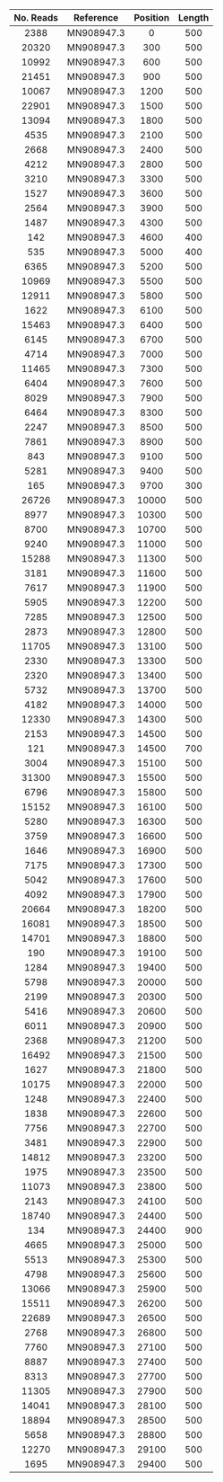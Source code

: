 | No. Reads |        Reference        | Position | Length |
|:---------:|:-----------------------:|:--------:|:------:|
| 2388      | MN908947.3              | 0        | 500    |
| 20320     | MN908947.3              | 300      | 500    |
| 10992     | MN908947.3              | 600      | 500    |
| 21451     | MN908947.3              | 900      | 500    |
| 10067     | MN908947.3              | 1200     | 500    |
| 22901     | MN908947.3              | 1500     | 500    |
| 13094     | MN908947.3              | 1800     | 500    |
| 4535      | MN908947.3              | 2100     | 500    |
| 2668      | MN908947.3              | 2400     | 500    |
| 4212      | MN908947.3              | 2800     | 500    |
| 3210      | MN908947.3              | 3300     | 500    |
| 1527      | MN908947.3              | 3600     | 500    |
| 2564      | MN908947.3              | 3900     | 500    |
| 1487      | MN908947.3              | 4300     | 500    |
| 142       | MN908947.3              | 4600     | 400    |
| 535       | MN908947.3              | 5000     | 400    |
| 6365      | MN908947.3              | 5200     | 500    |
| 10969     | MN908947.3              | 5500     | 500    |
| 12911     | MN908947.3              | 5800     | 500    |
| 1622      | MN908947.3              | 6100     | 500    |
| 15463     | MN908947.3              | 6400     | 500    |
| 6145      | MN908947.3              | 6700     | 500    |
| 4714      | MN908947.3              | 7000     | 500    |
| 11465     | MN908947.3              | 7300     | 500    |
| 6404      | MN908947.3              | 7600     | 500    |
| 8029      | MN908947.3              | 7900     | 500    |
| 6464      | MN908947.3              | 8300     | 500    |
| 2247      | MN908947.3              | 8500     | 500    |
| 7861      | MN908947.3              | 8900     | 500    |
| 843       | MN908947.3              | 9100     | 500    |
| 5281      | MN908947.3              | 9400     | 500    |
| 165       | MN908947.3              | 9700     | 300    |
| 26726     | MN908947.3              | 10000    | 500    |
| 8977      | MN908947.3              | 10300    | 500    |
| 8700      | MN908947.3              | 10700    | 500    |
| 9240      | MN908947.3              | 11000    | 500    |
| 15288     | MN908947.3              | 11300    | 500    |
| 3181      | MN908947.3              | 11600    | 500    |
| 7617      | MN908947.3              | 11900    | 500    |
| 5905      | MN908947.3              | 12200    | 500    |
| 7285      | MN908947.3              | 12500    | 500    |
| 2873      | MN908947.3              | 12800    | 500    |
| 11705     | MN908947.3              | 13100    | 500    |
| 2330      | MN908947.3              | 13300    | 500    |
| 2320      | MN908947.3              | 13400    | 500    |
| 5732      | MN908947.3              | 13700    | 500    |
| 4182      | MN908947.3              | 14000    | 500    |
| 12330     | MN908947.3              | 14300    | 500    |
| 2153      | MN908947.3              | 14500    | 500    |
| 121       | MN908947.3              | 14500    | 700    |
| 3004      | MN908947.3              | 15100    | 500    |
| 31300     | MN908947.3              | 15500    | 500    |
| 6796      | MN908947.3              | 15800    | 500    |
| 15152     | MN908947.3              | 16100    | 500    |
| 5280      | MN908947.3              | 16300    | 500    |
| 3759      | MN908947.3              | 16600    | 500    |
| 1646      | MN908947.3              | 16900    | 500    |
| 7175      | MN908947.3              | 17300    | 500    |
| 5042      | MN908947.3              | 17600    | 500    |
| 4092      | MN908947.3              | 17900    | 500    |
| 20664     | MN908947.3              | 18200    | 500    |
| 16081     | MN908947.3              | 18500    | 500    |
| 14701     | MN908947.3              | 18800    | 500    |
| 190       | MN908947.3              | 19100    | 500    |
| 1284      | MN908947.3              | 19400    | 500    |
| 5798      | MN908947.3              | 20000    | 500    |
| 2199      | MN908947.3              | 20300    | 500    |
| 5416      | MN908947.3              | 20600    | 500    |
| 6011      | MN908947.3              | 20900    | 500    |
| 2368      | MN908947.3              | 21200    | 500    |
| 16492     | MN908947.3              | 21500    | 500    |
| 1627      | MN908947.3              | 21800    | 500    |
| 10175     | MN908947.3              | 22000    | 500    |
| 1248      | MN908947.3              | 22400    | 500    |
| 1838      | MN908947.3              | 22600    | 500    |
| 7756      | MN908947.3              | 22700    | 500    |
| 3481      | MN908947.3              | 22900    | 500    |
| 14812     | MN908947.3              | 23200    | 500    |
| 1975      | MN908947.3              | 23500    | 500    |
| 11073     | MN908947.3              | 23800    | 500    |
| 2143      | MN908947.3              | 24100    | 500    |
| 18740     | MN908947.3              | 24400    | 500    |
| 134       | MN908947.3              | 24400    | 900    |
| 4665      | MN908947.3              | 25000    | 500    |
| 5513      | MN908947.3              | 25300    | 500    |
| 4798      | MN908947.3              | 25600    | 500    |
| 13066     | MN908947.3              | 25900    | 500    |
| 15511     | MN908947.3              | 26200    | 500    |
| 22689     | MN908947.3              | 26500    | 500    |
| 2768      | MN908947.3              | 26800    | 500    |
| 7760      | MN908947.3              | 27100    | 500    |
| 8887      | MN908947.3              | 27400    | 500    |
| 8313      | MN908947.3              | 27700    | 500    |
| 11305     | MN908947.3              | 27900    | 500    |
| 14041     | MN908947.3              | 28100    | 500    |
| 18894     | MN908947.3              | 28500    | 500    |
| 5658      | MN908947.3              | 28800    | 500    |
| 12270     | MN908947.3              | 29100    | 500    |
| 1695      | MN908947.3              | 29400    | 500    |
